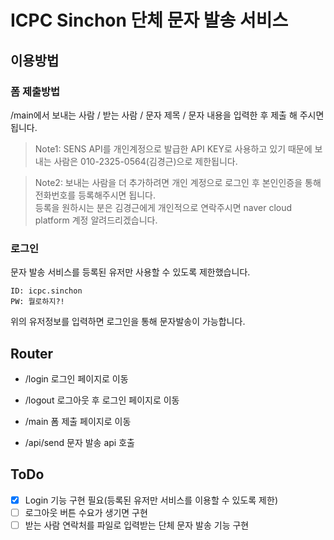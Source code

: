 # ICPC Sinchon 단체 문자 발송 서비스

## 이용방법
### 폼 제출방법
/main에서 보내는 사람 / 받는 사람 / 문자 제목 / 문자 내용을 입력한 후 제출 해 주시면 됩니다.

>Note1: SENS API를 개인계정으로 발급한 API KEY로 사용하고 있기 때문에 보내는 사람은 010-2325-0564(김경근)으로 제한됩니다.

>Note2: 보내는 사람을 더 추가하려면 개인 계정으로 로그인 후 본인인증을 통해 전화번호를 등록해주시면 됩니다.  
등록을 원하시는 분은 김경근에게 개인적으로 연락주시면 naver cloud platform 계정 알려드리겠습니다.

### 로그인
문자 발송 서비스를 등록된 유저만 사용할 수 있도록 제한했습니다.  
```
ID: icpc.sinchon
PW: 뭘로하지?!
```
위의 유저정보를 입력하면 로그인을 통해 문자발송이 가능합니다.

## Router
- /login 로그인 페이지로 이동

- /logout 로그아웃 후 로그인 페이지로 이동

- /main 폼 제출 페이지로 이동

- /api/send 문자 발송 api 호출

## ToDo
- [x] Login 기능 구현 필요(등록된 유저만 서비스를 이용할 수 있도록 제한)
- [ ] 로그아웃 버튼 수요가 생기면 구현
- [ ] 받는 사람 연락처를 파일로 입력받는 단체 문자 발송 기능 구현
